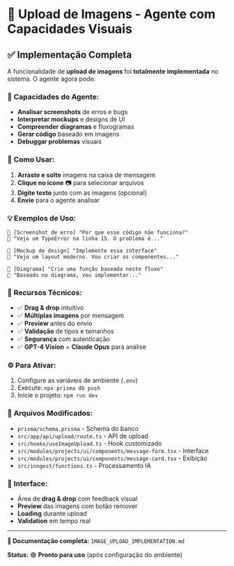 # 📸 Upload de Imagens - Agente com Capacidades Visuais

## ✅ Implementação Completa

A funcionalidade de **upload de imagens** foi **totalmente implementada** no sistema. O agente agora pode:

### 🎯 **Capacidades do Agente:**
- **Analisar screenshots** de erros e bugs
- **Interpretar mockups** e designs de UI
- **Compreender diagramas** e fluxogramas  
- **Gerar código** baseado em imagens
- **Debuggar problemas** visuais

### 🚀 **Como Usar:**
1. **Arraste e solte** imagens na caixa de mensagem
2. **Clique no ícone** 📷 para selecionar arquivos
3. **Digite texto** junto com as imagens (opcional)
4. **Envie** para o agente analisar

### 💡 **Exemplos de Uso:**
```
👤 [Screenshot de erro] "Por que esse código não funciona?"
🤖 "Vejo um TypeError na linha 15. O problema é..."

👤 [Mockup de design] "Implemente essa interface"  
🤖 "Vejo um layout moderno. Vou criar os componentes..."

👤 [Diagrama] "Crie uma função baseada neste fluxo"
🤖 "Baseado no diagrama, vou implementar..."
```

### 🔧 **Recursos Técnicos:**
- ✅ **Drag & drop** intuitivo
- ✅ **Múltiplas imagens** por mensagem
- ✅ **Preview** antes do envio
- ✅ **Validação** de tipos e tamanhos
- ✅ **Segurança** com autenticação
- ✅ **GPT-4 Vision** + **Claude Opus** para análise

### ⚙️ **Para Ativar:**
1. Configure as variáveis de ambiente (`.env`)
2. Execute: `npx prisma db push`
3. Inicie o projeto: `npm run dev`

### 📁 **Arquivos Modificados:**
- `prisma/schema.prisma` - Schema do banco
- `src/app/api/upload/route.ts` - API de upload
- `src/hooks/useImageUpload.ts` - Hook customizado
- `src/modules/projects/ui/components/message-form.tsx` - Interface
- `src/modules/projects/ui/components/message-card.tsx` - Exibição
- `src/inngest/functions.ts` - Processamento IA

### 🎨 **Interface:**
- Área de **drag & drop** com feedback visual
- **Preview** das imagens com botão remover
- **Loading** durante upload
- **Validation** em tempo real

---

**📖 Documentação completa:** `IMAGE_UPLOAD_IMPLEMENTATION.md`

**Status:** 🟢 **Pronto para uso** (após configuração do ambiente)